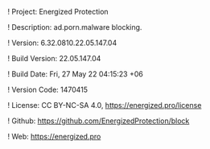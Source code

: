 ! Project: Energized Protection

! Description: ad.porn.malware blocking.

! Version: 6.32.0810.22.05.147.04

! Build Version: 22.05.147.04

! Build Date: Fri, 27 May 22 04:15:23 +06

! Version Code: 1470415

! License: CC BY-NC-SA 4.0, https://energized.pro/license

! Github: https://github.com/EnergizedProtection/block

! Web: https://energized.pro
